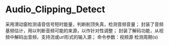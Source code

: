 # Audio_Clipping_Detect
采用滑动窗检测语音信号短时能量，判断削顶失真，检测音频音量；
封装了音频基频估计，用以判断音频可能的来源，以作针对性调整；
封装了解码功能，从视频中解码出音频，支持流或url形式的输入源；
命令参数：视频源 检测周期(s)
